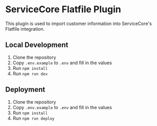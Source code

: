 # ServiceCore Flatfile Plugin

This plugin is used to import customer information into ServiceCore's Flatfile integration.

## Local Development

1. Clone the repository
2. Copy `.env.example` to `.env` and fill in the values
3. Run `npm install`
4. Run `npm run dev`

## Deployment

1. Clone the repository
2. Copy `.env.example` to `.env` and fill in the values
3. Run `npm install`
4. Run `npm run deploy`
